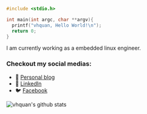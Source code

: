 ```c
#include <stdio.h>

int main(int argc, char **argv){
  printf("vhquan, Hello World!\n");
  return 0;
}
```
I am currently working as a embedded linux engineer.
### Checkout my social medias:
- 💬 [Personal blog](https://vhquan.github.io)
- 🔗 [LinkedIn](https://www.linkedin.com/in/vhquan/)
- 🐦 [Facebook](https://www.facebook.com/hqtrx/)

![vhquan's github stats](https://github-readme-stats.vercel.app/api?username=vhquan&show_icons=true&theme=dark)

